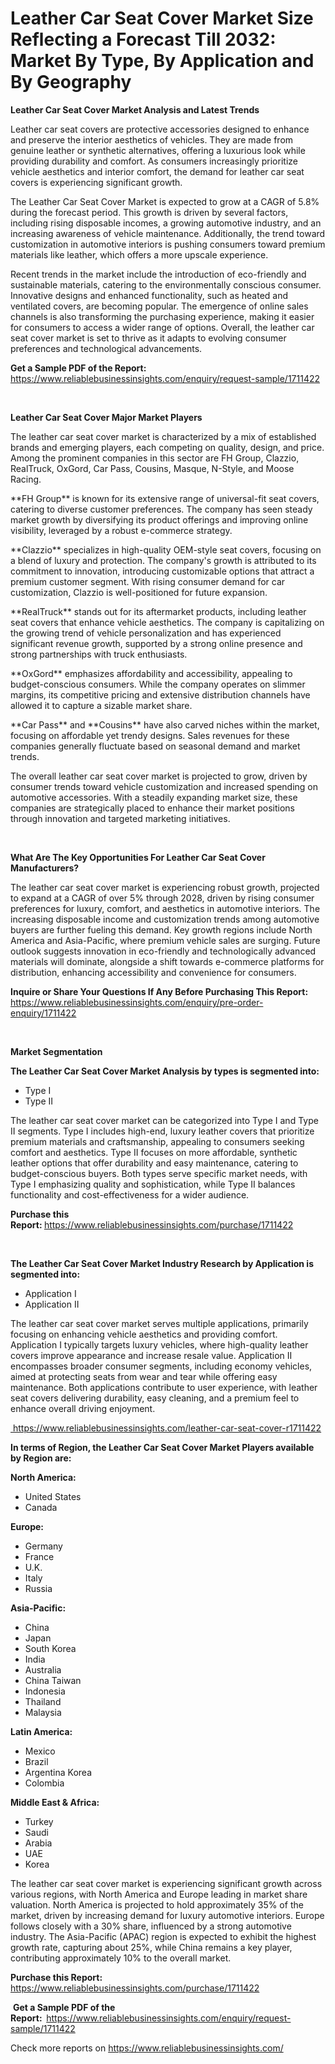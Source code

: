 <p><h1>Leather Car Seat Cover Market Size Reflecting a Forecast Till 2032: Market By Type, By Application and By Geography</h1></p><p><strong>Leather Car Seat Cover Market Analysis and Latest Trends</strong></p>
<p><p>Leather car seat covers are protective accessories designed to enhance and preserve the interior aesthetics of vehicles. They are made from genuine leather or synthetic alternatives, offering a luxurious look while providing durability and comfort. As consumers increasingly prioritize vehicle aesthetics and interior comfort, the demand for leather car seat covers is experiencing significant growth.</p><p>The Leather Car Seat Cover Market is expected to grow at a CAGR of 5.8% during the forecast period. This growth is driven by several factors, including rising disposable incomes, a growing automotive industry, and an increasing awareness of vehicle maintenance. Additionally, the trend toward customization in automotive interiors is pushing consumers toward premium materials like leather, which offers a more upscale experience.</p><p>Recent trends in the market include the introduction of eco-friendly and sustainable materials, catering to the environmentally conscious consumer. Innovative designs and enhanced functionality, such as heated and ventilated covers, are becoming popular. The emergence of online sales channels is also transforming the purchasing experience, making it easier for consumers to access a wider range of options. Overall, the leather car seat cover market is set to thrive as it adapts to evolving consumer preferences and technological advancements.</p></p>
<p><strong>Get a Sample PDF of the Report:&nbsp;</strong> <a href="https://www.reliablebusinessinsights.com/enquiry/request-sample/1711422?utm_campaign=96&utm_medium=2&utm_source=Github&utm_content=ia&utm_term=10012025&utm_id=leather-car-seat-cover">https://www.reliablebusinessinsights.com/enquiry/request-sample/1711422</a></p>
<p>&nbsp;</p>
<p><strong>Leather Car Seat Cover Major Market Players</strong></p>
<p><p>The leather car seat cover market is characterized by a mix of established brands and emerging players, each competing on quality, design, and price. Among the prominent companies in this sector are FH Group, Clazzio, RealTruck, OxGord, Car Pass, Cousins, Masque, N-Style, and Moose Racing.</p><p>**FH Group** is known for its extensive range of universal-fit seat covers, catering to diverse customer preferences. The company has seen steady market growth by diversifying its product offerings and improving online visibility, leveraged by a robust e-commerce strategy.</p><p>**Clazzio** specializes in high-quality OEM-style seat covers, focusing on a blend of luxury and protection. The company's growth is attributed to its commitment to innovation, introducing customizable options that attract a premium customer segment. With rising consumer demand for car customization, Clazzio is well-positioned for future expansion.</p><p>**RealTruck** stands out for its aftermarket products, including leather seat covers that enhance vehicle aesthetics. The company is capitalizing on the growing trend of vehicle personalization and has experienced significant revenue growth, supported by a strong online presence and strong partnerships with truck enthusiasts.</p><p>**OxGord** emphasizes affordability and accessibility, appealing to budget-conscious consumers. While the company operates on slimmer margins, its competitive pricing and extensive distribution channels have allowed it to capture a sizable market share.</p><p>**Car Pass** and **Cousins** have also carved niches within the market, focusing on affordable yet trendy designs. Sales revenues for these companies generally fluctuate based on seasonal demand and market trends.</p><p>The overall leather car seat cover market is projected to grow, driven by consumer trends toward vehicle customization and increased spending on automotive accessories. With a steadily expanding market size, these companies are strategically placed to enhance their market positions through innovation and targeted marketing initiatives.</p></p>
<p>&nbsp;</p>
<p><strong>What Are The Key Opportunities For Leather Car Seat Cover Manufacturers?</strong></p>
<p><p>The leather car seat cover market is experiencing robust growth, projected to expand at a CAGR of over 5% through 2028, driven by rising consumer preferences for luxury, comfort, and aesthetics in automotive interiors. The increasing disposable income and customization trends among automotive buyers are further fueling this demand. Key growth regions include North America and Asia-Pacific, where premium vehicle sales are surging. Future outlook suggests innovation in eco-friendly and technologically advanced materials will dominate, alongside a shift towards e-commerce platforms for distribution, enhancing accessibility and convenience for consumers.</p></p>
<p><strong>Inquire or Share Your Questions If Any Before Purchasing This Report:</strong> <a href="https://www.reliablebusinessinsights.com/enquiry/pre-order-enquiry/1711422?utm_campaign=96&utm_medium=2&utm_source=Github&utm_content=ia&utm_term=10012025&utm_id=leather-car-seat-cover">https://www.reliablebusinessinsights.com/enquiry/pre-order-enquiry/1711422</a></p>
<p>&nbsp;</p>
<p><strong>Market Segmentation</strong></p>
<p><strong>The Leather Car Seat Cover Market Analysis by types is segmented into:</strong></p>
<p><ul><li>Type I</li><li>Type II</li></ul></p>
<p><p>The leather car seat cover market can be categorized into Type I and Type II segments. Type I includes high-end, luxury leather covers that prioritize premium materials and craftsmanship, appealing to consumers seeking comfort and aesthetics. Type II focuses on more affordable, synthetic leather options that offer durability and easy maintenance, catering to budget-conscious buyers. Both types serve specific market needs, with Type I emphasizing quality and sophistication, while Type II balances functionality and cost-effectiveness for a wider audience.</p></p>
<p><strong>Purchase this Report:&nbsp;</strong><a href="https://www.reliablebusinessinsights.com/purchase/1711422?utm_campaign=96&utm_medium=2&utm_source=Github&utm_content=ia&utm_term=10012025&utm_id=leather-car-seat-cover">https://www.reliablebusinessinsights.com/purchase/1711422</a></p>
<p>&nbsp;</p>
<p><strong>The Leather Car Seat Cover Market Industry Research by Application is segmented into:</strong></p>
<p><ul><li>Application I</li><li>Application II</li></ul></p>
<p><p>The leather car seat cover market serves multiple applications, primarily focusing on enhancing vehicle aesthetics and providing comfort. Application I typically targets luxury vehicles, where high-quality leather covers improve appearance and increase resale value. Application II encompasses broader consumer segments, including economy vehicles, aimed at protecting seats from wear and tear while offering easy maintenance. Both applications contribute to user experience, with leather seat covers delivering durability, easy cleaning, and a premium feel to enhance overall driving enjoyment.</p></p>
<p><a href="https://www.reliablebusinessinsights.com/leather-car-seat-cover-r1711422?utm_campaign=96&utm_medium=2&utm_source=Github&utm_content=ia&utm_term=10012025&utm_id=leather-car-seat-cover">&nbsp;https://www.reliablebusinessinsights.com/leather-car-seat-cover-r1711422</a></p>
<p><strong>In terms of Region, the Leather Car Seat Cover Market Players available by Region are:</strong></p>
<p>
    <p> <strong> North America: </strong>
        <ul>
            <li>United States</li>
            <li>Canada</li>
        </ul>
        </p> 
    <p> <strong> Europe: </strong>
        <ul>
            <li>Germany</li>
            <li>France</li>
            <li>U.K.</li>
            <li>Italy</li>
            <li>Russia</li>
        </ul>
        </p> 
    <p> <strong> Asia-Pacific: </strong>
        <ul>
            <li>China</li>
            <li>Japan</li>
            <li>South Korea</li>
            <li>India</li>
            <li>Australia</li>
            <li>China Taiwan</li>
            <li>Indonesia</li>
            <li>Thailand</li>
            <li>Malaysia</li>
        </ul>
        </p> 
    <p> <strong> Latin America: </strong>
        <ul>
            <li>Mexico</li>
            <li>Brazil</li>
            <li>Argentina Korea</li>
            <li>Colombia</li>
        </ul>
        </p> 
    <p> <strong> Middle East & Africa: </strong>
        <ul>
            <li>Turkey</li>
            <li>Saudi</li>
            <li>Arabia</li>
            <li>UAE</li>
            <li>Korea</li>
        </ul>
    </p>
    </p>
<p><p>The leather car seat cover market is experiencing significant growth across various regions, with North America and Europe leading in market share valuation. North America is projected to hold approximately 35% of the market, driven by increasing demand for luxury automotive interiors. Europe follows closely with a 30% share, influenced by a strong automotive industry. The Asia-Pacific (APAC) region is expected to exhibit the highest growth rate, capturing about 25%, while China remains a key player, contributing approximately 10% to the overall market.</p></p>
<p><strong>Purchase this Report: </strong><a href="https://www.reliablebusinessinsights.com/purchase/1711422?utm_campaign=96&utm_medium=2&utm_source=Github&utm_content=ia&utm_term=10012025&utm_id=leather-car-seat-cover">https://www.reliablebusinessinsights.com/purchase/1711422</a></p>
<p>&nbsp;<strong>Get a Sample PDF of the Report:&nbsp;&nbsp;</strong><a href="https://www.reliablebusinessinsights.com/enquiry/request-sample/1711422?utm_campaign=96&utm_medium=2&utm_source=Github&utm_content=ia&utm_term=10012025&utm_id=leather-car-seat-cover">https://www.reliablebusinessinsights.com/enquiry/request-sample/1711422</a></p>
<p><strong></strong></p>
<p>Check more reports on <a href="https://www.reliablebusinessinsights.com/?utm_campaign=96&utm_medium=2&utm_source=Github&utm_content=ia&utm_term=10012025&utm_id=leather-car-seat-cover">https://www.reliablebusinessinsights.com/</a></p>
